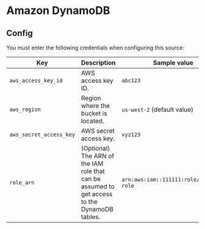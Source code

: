 # Amazon DynamoDB

## Config

You must enter the following credentials when configuring this source:

| Key | Description | Sample value
| --- | --- | --- |
| `aws_access_key_id` | AWS access key ID. | `abc123` |
| `aws_region` | Region where the bucket is located. | `us-west-2` (default value) |
| `aws_secret_access_key` | AWS secret access key. | `xyz123` |
| `role_arn` | (Optional) The ARN of the IAM role that can be assumed to get access to the DynamoDB tables. | `arn:aws:iam::111111:role/example-role` |

<br />
